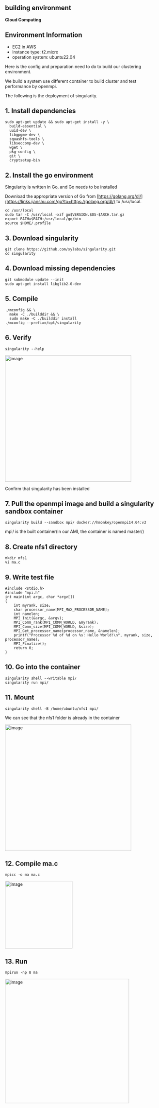 

##  building environment

**Cloud Computing**

## Environment Information

- EC2 in AWS
- Instance type: t2.micro
- operation system: ubuntu22.04

Here is the config and preparation need to do to build our clustering environment.

We build a system use different container to build cluster and test performance by openmpi.

The following is the deployment of singularity.



## 1. Install dependencies

```
sudo apt-get update && sudo apt-get install -y \
  build-essential \
  uuid-dev \
  libgpgme-dev \
  squashfs-tools \
  libseccomp-dev \
  wget \
  pkg-config \
  git \
  cryptsetup-bin
```



## 2. Install the go environment

Singularity is written in Go, and Go needs to be installed

Download the appropriate version of Go from [https://golang.org/dl/](https://links.jianshu.com/go?to=https://golang.org/dl/) to /usr/local.

```
cd /usr/local
sudo tar -C /usr/local -xzf go$VERSION.$OS-$ARCH.tar.gz
export PATH=$PATH:/usr/local/go/bin
source $HOME/.profile
```



## 3. Download singularity

```
git clone https://github.com/sylabs/singularity.git
cd singularity
```



## 4. Download missing dependencies

```
git submodule update --init
sudo apt-get install libglib2.0-dev
```

 

## 5. Compile

```
./mconfig && \
  make -C ./builddir && \
  sudo make -C ./builddir install
./mconfig --prefix=/opt/singularity
```



## 6. Verify

```
singularity --help
```

<img width="416" alt="image" src="https://user-images.githubusercontent.com/33509788/234894472-55b6f63b-27e6-4f3a-bd8c-5ebea311b5ef.png">

Confirm that singularity has been installed



## 7. Pull the openmpi image and build a singularity sandbox container

```
singularity build --sandbox mpi/ docker://hmonkey/openmpi14.04:v3
```

mpi/ is the built container(In our AMI, the container is named master/)



## 8. Create nfs1 directory

```
mkdir nfs1
vi ma.c
```



## 9. Write test file

```
#include <stdio.h> 
#include "mpi.h" 
int main(int argc, char *argv[]) 
{ 
    int myrank, size; 
    char processor_name[MPI_MAX_PROCESSOR_NAME]; 
    int namelen; 
    MPI_Init(&argc, &argv); 
    MPI_Comm_rank(MPI_COMM_WORLD, &myrank); 
    MPI_Comm_size(MPI_COMM_WORLD, &size); 
    MPI_Get_processor_name(processor_name, &namelen); 
    printf("Processor %d of %d on %s: Hello World!\n", myrank, size, processor_name); 
    MPI_Finalize(); 
    return 0; 
} 
```



 

## 10. Go into the container

```
singularity shell --writable mpi/
singularity run mpi/
```



## 11. Mount

```
singularity shell -B /home/ubuntu/nfs1 mpi/
```

We can see that the nfs1 folder is already in the container

<img width="416" alt="image" src="https://user-images.githubusercontent.com/33509788/234894678-1ea0f0ad-2ae6-4514-a8cf-64d2b08be8ab.png">



## 12. Compile ma.c

```
mpicc -o ma ma.c
```

<img width="222" alt="image" src="https://user-images.githubusercontent.com/33509788/234894721-578a56d7-fdfb-40bb-b665-16c28977587b.png">



## 13. Run

```
mpirun -np 8 ma
```

<img width="409" alt="image" src="https://user-images.githubusercontent.com/33509788/234894787-7c9a55ef-3dae-4324-a516-5eca7196d414.png">

 

 

 

 



 

 

 

 

 

 

 

 

 

 
